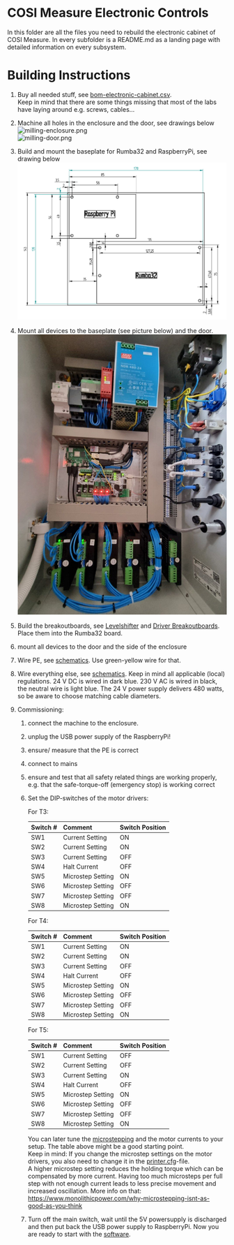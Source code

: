 # COSI Measure Electronic Controls

In this folder are all the files you need to rebuild the electronic cabinet of COSI Measure. In every subfolder is a README.md as a landing page with detailed information on every subsystem.



# Building Instructions

1. Buy all needed stuff, see [bom-electronic-cabinet.csv](bom-electronic-cabinet.csv). <br>Keep in mind that there are some things missing that most of the labs have laying around e.g. screws, cables...

2. Machine all holes in the enclosure and the door, see drawings below <br> ![milling-enclosure.png](docs/milling-enclosure.png) <br> ![milling-door.png](docs/milling-door.png)

3. Build and mount the baseplate for Rumba32 and RaspberryPi, see drawing below <br> ![isolating-baseplate](docs/baseplate-drilling.png)

4. Mount all devices to the baseplate (see picture below) and the door. <br> ![cabinet-inside.jpg](docs/cabinet-inside.jpg)

5. Build the breakoutboards, see [Levelshifter](Rumba32/Endstop_Levelshifter/README.md) and [Driver Breakoutboards](Rumba32/Driver_BreakoutBoard/README.md). Place them into the Rumba32 board.

6. mount all devices to the door and the side of the enclosure

7. Wire PE, see [schematics](schematics/README.md). Use green-yellow wire for that.

8. Wire everything else, see [schematics](schematics/README.md). Keep in mind all applicable (local) regulations. 24 V DC is wired in dark blue. 230 V AC is wired in black, the neutral wire is light blue. The 24 V power supply delivers 480 watts, so be aware to choose matching cable diameters.

9. Commissioning: 
    1. connect the machine to the enclosure. 
    2. unplug the USB power supply of the RaspberryPi!
    3. ensure/ measure that the PE is correct
    4. connect to mains
    5. ensure and test that all safety related things are working properly, e.g. that the safe-torque-off (emergency stop) is working correct
    6. Set the DIP-switches of the motor drivers:

        For T3:

        | Switch # | Comment           | Switch Position |
        |----------|-------------------|-----------------|
        | SW1      | Current Setting   | ON              |
        | SW2      | Current Setting   | ON              |
        | SW3      | Current Setting   | OFF             |
        | SW4      | Halt Current      | OFF             |
        | SW5      | Microstep Setting | ON              |
        | SW6      | Microstep Setting | OFF             |
        | SW7      | Microstep Setting | OFF             |
        | SW8      | Microstep Setting | ON              | 

        For T4:

        | Switch # | Comment           | Switch Position |
        |----------|-------------------|-----------------|
        | SW1      | Current Setting   | ON              |
        | SW2      | Current Setting   | ON              |
        | SW3      | Current Setting   | OFF             |
        | SW4      | Halt Current      | OFF             |
        | SW5      | Microstep Setting | ON              |
        | SW6      | Microstep Setting | OFF             |
        | SW7      | Microstep Setting | OFF             |
        | SW8      | Microstep Setting | ON              | 

        For T5:

        | Switch # | Comment           | Switch Position |
        |----------|-------------------|-----------------|
        | SW1      | Current Setting   | OFF             |
        | SW2      | Current Setting   | OFF             |
        | SW3      | Current Setting   | ON              |
        | SW4      | Halt Current      | OFF             |
        | SW5      | Microstep Setting | ON              |
        | SW6      | Microstep Setting | OFF             |
        | SW7      | Microstep Setting | OFF             |
        | SW8      | Microstep Setting | ON              | 
    
        You can later tune the [microstepping](https://www.analog.com/en/lp/001/optimizing-stepper-motors-microstepping.html) and the motor currents to your setup. The table above might be a good starting point. <br>Keep in mind: If you change the microstep settings on the motor drivers, you also need to change it in the [printer.cfg](../software/backend/printer.cfg)-file.<br>
        A higher microstep setting reduces the holding torque which can be compensated by more current. Having too much microsteps per full step with not enough current leads to less precise movement and increased oscillation. More info on that: https://www.monolithicpower.com/why-microstepping-isnt-as-good-as-you-think

    6. Turn off the main switch, wait until the 5V powersupply is discharged and then put back the USB power supply to RaspberryPi. Now you are ready to start with the [software](../Software/README.md).


